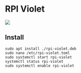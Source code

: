 # RPI Violet

![](https://github.com/gaiaz-iusipov/rpi-violet/workflows/golangci-lint/badge.svg)

## Install

```shell
sudo apt install ./rpi-violet.deb
sudo nano /etc/rpi-violet.toml
sudo systemctl start rpi-violet
systemctl status rpi-violet
sudo systemctl enable rpi-violet
```

